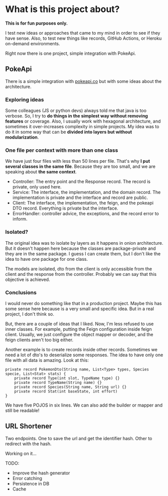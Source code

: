 # What is this project about?
**This is for fun purposes only.**

I test new ideas or approaches that came to my mind in order to see if they have sense.
Also, to test new things like records, GitHub Actions, or Heroku on-demand environments.

Right now there is one project, simple integration with PokeApi.

## PokeApi
There is a simple integration with [pokeapi.co](https://pokeapi.co/) but with some ideas about the architecture.

### Exploring ideas
Some colleagues (JS or python devs) always told me that java is too verbose.
So, I try to **do things in the simplest way without removing features** or coverage.
Also, I usually work with hexagonal architecture, and sometimes it over-increases complexity in simple projects.
My idea was to do it in some way that can be **divided into layers but without modularization**.

### One file per context with more than one class
We have just four files with less than 50 lines per file.
That's why **I put several classes in the same file**.
Because they are too small, and we are speaking about **the same context**.

- Controller: The entry point and the Response record. The record is private, only used here.
- Service: The interface, the implementation, and the domain record. The implementation is private and the interface and record are public.
- Client: The interface, the implementation, the feign, and the pokeapi DTO record. Everything is private but the interface.
- ErrorHandler: controller advice, the exceptions, and the record error to inform.

### Isolated?
The original idea was to isolate by layers as it happens in onion architecture.
But it doesn't happen here because the classes are package-private and they are in the same package.
I guess I can create them, but I don't like the idea to have one package for one class.

The models are isolated, dto from the client is only accessible from the client and the response from the controller.
Probably we can say that this objective is achieved.

### Conclusions
I would never do something like that in a production project.
Maybe this has some sense here because is a very small and specific idea. But in a real project, I don't think so.

But, there are a couple of ideas that I liked. Now, I'm less refused to use inner classes.
For example, putting the Feign configuration inside feign client.
Usually, we just configure the object mapper or decoder, and the feign clients aren't too big either.

Another example is to create records inside other records.
Sometimes we need a lot of dto's to deserialize some responses. The idea to have only one file with all data is amazing.
Look at this:

    private record PokemonDto(String name, List<Type> types, Species specie, List<Stat> stats) {
        private record Type(int slot, TypeName type) {}
        private record TypeName(String name) {}
        private record Species(String name, String url) {}
        private record Stat(int baseState, int effort)
    }

We have five POJOS in six lines. We can also add the builder or mapper and still be readable! 

## URL Shortener
Two endpoints. One to save the url and get the identifier hash. Other to redirect with the hash.

Working on it...

TODO: 

- Improve the hash generator
- Error catching 
- Persistence in DB
- Cache
